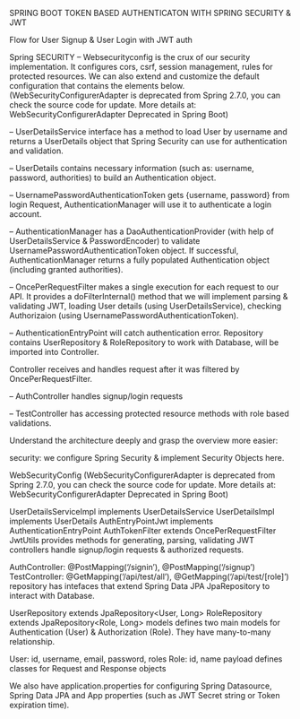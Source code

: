 SPRING BOOT TOKEN BASED AUTHENTICATON WITH SPRING SECURITY & JWT

Flow for User Signup & User Login with JWT auth


Spring SECURITY
– Websecurityconfig is the crux of our security implementation. It configures cors, csrf, session management, rules for protected resources. We can also extend and customize the default configuration that contains the elements below.
(WebSecurityConfigurerAdapter is deprecated from Spring 2.7.0, you can check the source code for update. More details at:
WebSecurityConfigurerAdapter Deprecated in Spring Boot)

– UserDetailsService interface has a method to load User by username and returns a UserDetails object that Spring Security can use for authentication and validation.

– UserDetails contains necessary information (such as: username, password, authorities) to build an Authentication object.

– UsernamePasswordAuthenticationToken gets {username, password} from login Request, AuthenticationManager will use it to authenticate a login account.

– AuthenticationManager has a DaoAuthenticationProvider (with help of UserDetailsService & PasswordEncoder) to validate UsernamePasswordAuthenticationToken object. If successful, AuthenticationManager returns a fully populated Authentication object (including granted authorities).

– OncePerRequestFilter makes a single execution for each request to our API. It provides a doFilterInternal() method that we will implement parsing & validating JWT, loading User details (using UserDetailsService), checking Authorizaion (using UsernamePasswordAuthenticationToken).

– AuthenticationEntryPoint will catch authentication error.
Repository contains UserRepository & RoleRepository to work with Database, will be imported into Controller.

Controller receives and handles request after it was filtered by OncePerRequestFilter.

– AuthController handles signup/login requests

– TestController has accessing protected resource methods with role based validations.

Understand the architecture deeply and grasp the overview more easier:

security: we configure Spring Security & implement Security Objects here.

WebSecurityConfig
(WebSecurityConfigurerAdapter is deprecated from Spring 2.7.0, you can check the source code for update. More details at:
WebSecurityConfigurerAdapter Deprecated in Spring Boot)

UserDetailsServiceImpl implements UserDetailsService
UserDetailsImpl implements UserDetails
AuthEntryPointJwt implements AuthenticationEntryPoint
AuthTokenFilter extends OncePerRequestFilter
JwtUtils provides methods for generating, parsing, validating JWT
controllers handle signup/login requests & authorized requests.

AuthController: @PostMapping(‘/signin’), @PostMapping(‘/signup’)
TestController: @GetMapping(‘/api/test/all’), @GetMapping(‘/api/test/[role]’)
repository has intefaces that extend Spring Data JPA JpaRepository to interact with Database.

UserRepository extends JpaRepository<User, Long>
RoleRepository extends JpaRepository<Role, Long>
models defines two main models for Authentication (User) & Authorization (Role). They have many-to-many relationship.

User: id, username, email, password, roles
Role: id, name
payload defines classes for Request and Response objects

We also have application.properties for configuring Spring Datasource, Spring Data JPA and App properties (such as JWT Secret string or Token expiration time).
